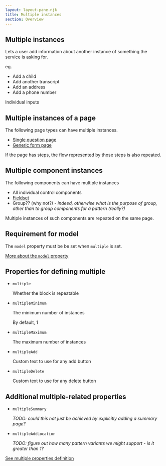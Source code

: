 ```yaml
---
layout: layout-pane.njk
title: Multiple instances
section: Overview
---
```


## Multiple instances

Lets a user add information about another instance of something the service is asking for.

eg.

- Add a child
- Add another transcript
- Add an address
- Add a phone number

Individual inputs

## Multiple instances of a page

The following page types can have multiple instances.

- [Single question page](/page/pageSingleQuestion)
- [Generic form page](/page/pageForm)

If the page has steps, the flow represented by those steps is also repeated.

## Multiple component instances

The following components can have multiple instances

- All individual control components
- [Fieldset](/component/fieldset)
- Group?? (why not?) - *indeed, otherwise what is the purpose of group, other than to group components for a pattern (really?)*

Multiple instances of such components are repeated on the same page.

## Requirement for model

The `model` property must be be set when `multiple` is set.

[More about the `model` property](/overview/model)


## Properties for defining multiple
- `multiple`

  Whether the block is repeatable
- `multipleMinimum`

  The minimum number of instances

  By default, 1
- `multipleMaximum`

  The maximum number of instances
- `multipleAdd`

  Custom text to use for any add button
- `multipleDelete`

  Custom text to use for any delete button

## Additional multiple-related properties
- `multipleSummary`

  *TODO: could this not just be achieved by explicitly adding a summary page?*
- `multipleAddLocation`

  *TODO: figure out how many pattern variants we might support - is it greater than 1?*



[See multiple properties definition](/definition/multiple)



<!--
Some services allow citizens to provide details of an arbitrary number of relevant entitiies, e.g. children. 

**What this could look like**
A syntax in the JSON schema that allows "add another/now I'm finished"
-->
<!--
If a question asks a citizen if they have a certain number of something, then a user journey is repeated as many times as required. E.g. A question asks how many children the user has then a the next x number of screens are repeated as many times as necessary (e.g. finding out details about all of the children).
-->